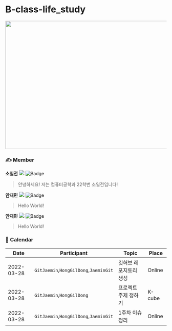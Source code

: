 # B-class-life_study
<img src="https://user-images.githubusercontent.com/55350092/160306027-32c4c6f0-effc-4640-92a5-7b83fe56423d.jpg" width="1000" height="400"/>

### ✍️ Member
**소일전**
<a href="https://github.com/sevenxyt48"><img src="https://img.shields.io/github/followers/sevenxyt48?label=XIAO YITIAN&style=social"/></a>
![Badge](https://img.shields.io/badge/email-got_xyt%40naver.com-red)
> 안녕하세요! 저는 컴퓨터공학과 22학번 소일전입니다!

**안재민**
<a href="https://github.com/anjm1020"><img src="https://img.shields.io/github/followers/anjm1020?label=AnGit&style=social"/></a>
![Badge](https://img.shields.io/badge/email-anjm1020%40gmail.com-red)
> Hello World!

**안재민**
<a href="https://github.com/anjm1020"><img src="https://img.shields.io/github/followers/anjm1020?label=AnGit&style=social"/></a>
![Badge](https://img.shields.io/badge/email-anjm1020%40gmail.com-red)
> Hello World!

### 📆 Calendar
|Date |Participant|Topic|Place|
|--|--|--|--|
|2022-03-28|`GitJaemin`,`HongGilDong`,`JaeminGit`| 깃허브 레포지토리 생성|Online|
|2022-03-28|`GitJaemin`,`HongGilDong`| 프로젝트 주제 정하기 |K-cube|
|2022-03-28|`GitJaemin`,`HongGilDong`,`JaeminGit`| 1주차 이슈 정리 |Online|
